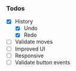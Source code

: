 ### Todos

- [x] History
  - [x] Undo
  - [x] Redo
- [ ] Validate moves
- [ ] Improved UI
- [ ] Responsive
- [ ] Validate button events
